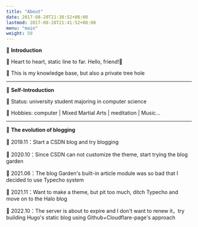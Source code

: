 ```yaml
---
title: "About"
date: 2017-08-20T21:38:52+08:00
lastmod: 2017-08-28T21:41:52+08:00
menu: "main"
weight: 50
---
```


🍓 **Introduction**  

🥕 Heart to heart, static line to far. Hello, friend!🤝  

🥕 This is my knowledge base, but also a private tree hole  

---

🍉 **Self-Introduction**  

🌱 Status: university student majoring in computer science  

🌱 Hobbies: computer | Mixed Martial Arts | meditation | Music...  

---

:maple_leaf: **The evolution of blogging**  

:leaves: 2019.11：Start a CSDN blog and try blogging  

:leaves: 2020.10：Since CSDN can not customize the theme, start trying the blog garden

:leaves: 2021.06：The blog Garden's built-in article module was so bad that I decided to use Typecho system

:leaves: 2021.11：Want to make a theme, but pit too much, ditch Typecho and move on to the Halo blog

:leaves: 2022.10：The server is about to expire and I don't want to renew it，try building Hugo's static blog using Github+Cloudflare-page's approach
